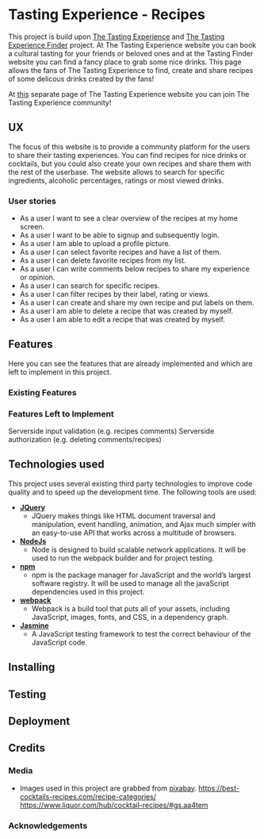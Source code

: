 # Tasting Experience - Recipes
This project is build upon [The Tasting Experience](https://github.com/Seboeb/ci-1st-milestone) and [The Tasting Experience Finder](https://github.com/Seboeb/ci-2nd-milestone) project. At The Tasting Experience website you can book a cultural tasting for your friends or beloved ones and at the Tasting Finder website you can find a fancy place to grab some nice drinks. This page allows the fans of The Tasting Experience to find, create and share recipes of some delicous drinks created by the fans!

At [this](https://seboeb.github.io/ci-2nd-milestone/) separate page of The Tasting Experience website you can join The Tasting Experience community!

## UX
The focus of this website is to provide a community platform for the users to share their tasting experiences. You can find recipes for nice drinks or cocktails, but you could also create your own recipes and share them with the rest of the userbase. The website allows to search for specific ingredients, alcoholic percentages, ratings or most viewed drinks.

### User stories
- As a user I want to see a clear overview of the recipes at my home screen.
- As a user I want to be able to signup and subsequently login.
- As a user I am able to upload a profile picture.
- As a user I can select favorite recipes and have a list of them.
- As a user I can delete favorite recipes from my list.
- As a user I can write comments below recipes to share my experience or opinion.
- As a user I can search for specific recipes.
- As a user I can filter recipes by their label, rating or views.
- As a user I can create and share my own recipe and put labels on them.
- As a user I am able to delete a recipe that was created by myself.
- As a user I am able to edit a recipe that was created by myself.

## Features
Here you can see the features that are already implemented and which are left to implement in this project.

### Existing Features


### Features Left to Implement
Serverside input validation (e.g. recipes comments)
Serverside authorization (e.g. deleting comments/recipes)


## Technologies used
This project uses several existing third party technologies to improve code quality and to speed up the development time. The following tools are used:
- **[JQuery](https://jquery.com/)**
    - JQuery makes things like HTML document traversal and manipulation, event handling, animation, and Ajax much simpler with an easy-to-use API that works across a multitude of browsers.
- **[NodeJs](https://nodejs.org/en/)**
    - Node is designed to build scalable network applications. It will be used to run the webpack builder and for project testing.
- **[npm](https://www.npmjs.com/)**
    - npm is the package manager for JavaScript and the world’s largest software registry. It will be used to manage all the javaScript dependencies used in this project.
- **[webpack](https://webpack.js.org/)**
    - Webpack is a build tool that puts all of your assets, including JavaScript, images, fonts, and CSS, in a dependency graph.
- **[Jasmine](https://jasmine.github.io/)**
    - A JavaScript testing framework to test the correct behaviour of the JavaScript code.


## Installing


## Testing


## Deployment

## Credits

### Media
- Images used in this project are grabbed from [pixabay](https://pixabay.com).
https://best-cocktails-recipes.com/recipe-categories/
https://www.liquor.com/hub/cocktail-recipes/#gs.aa4tem
### Acknowledgements

